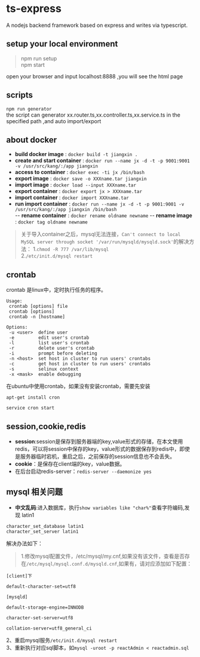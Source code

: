 # ts-express
A nodejs backend framework based on express and writes via typescript.

## setup your local environment
>   npm run setup <br>
    npm start 

open your browser and input localhost:8888 ,you will see the html page

## scripts
`npm run generator` <br>
the script can generator xx.router.ts,xx.controller.ts,xx.service.ts in the specified path ,and auto import/export 


## about docker

- **build docker image** : `docker build -t jiangxin .`  
- **create and start container** : `docker run --name jx -d -t -p 9001:9001 -v /usr/src/kang/:/app jiangxin`  
- **access to container** : `docker exec -ti jx /bin/bash`  
- **export image** : `docker save -o XXXname.tar jiangxin`  
- **import image** : `docker load --input XXXname.tar`  
- **export container** : `docker export jx > XXXname.tar`  
- **import container** : `docker import XXXname.tar`  
- **run import container** : `docker run --name jx -d -t -p 9001:9001 -v /usr/src/kang/:/app jiangxin /bin/bash`  
-- **rename container** : `docker rename oldname newname`
-- **rename image** : `docker tag oldname newname`

> 关于导入container之后，mysql无法连接，`Can't connect to local MySQL server through socket '/var/run/mysqld/mysqld.sock'`的解决方法：
1.`chmod -R 777 /var/lib/mysql`  
2.`/etc/init.d/mysql restart`  

## crontab
crontab 是linux中，定时执行任务的程序。  
```
Usage:
 crontab [options] file
 crontab [options]
 crontab -n [hostname]

Options:
 -u <user>  define user
 -e         edit user's crontab
 -l         list user's crontab
 -r         delete user's crontab
 -i         prompt before deleting
 -n <host>  set host in cluster to run users' crontabs
 -c         get host in cluster to run users' crontabs
 -s         selinux context
 -x <mask>  enable debugging
```
在ubuntu中使用crontab，如果没有安装crontab，需要先安装
```
apt-get install cron

service cron start
```

## session,cookie,redis
- **session**:session是保存到服务器端的key,value形式的存储，在本文使用redis，可以将session中保存的key，value形式的数据保存到redis中，即使是服务器临时宕机，重启之后，之前保存的session信息也不会丢失。
- **cookie**：是保存在client端的key，value数据。
- 在后台启动redis-server：`redis-server --daemonize yes`

## mysql 相关问题
- **中文乱码**:进入数据库，执行`show variables like "char%"`查看字符编码,发现 latin1
```
character_set_database latin1 
character_set_server latin1 
```
解决办法如下：
> 1.修改mysql配置文件，/etc/mysql/my.cnf,如果没有该文件，查看是否存在`/etc/mysql/mysql.conf.d/mysqld.cnf`,如果有，请对应添加如下配置：
```
[client]下 

default-character-set=utf8 

[mysqld] 

default-storage-engine=INNODB 

character-set-server=utf8 

collation-server=utf8_general_ci 
```
2、重启mysql服务`/etc/init.d/mysql restart`  
3、重新执行对应sql脚本，如`mysql -uroot -p reactAdmin < reactadmin.sql`